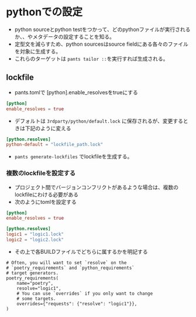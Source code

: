 # pythonでの設定

- python sourceとpython testをつかって、どのpythonファイルが実行されるか、、やメタデータの設定することを知る。
- 定型文を減らすため、python sourcesはsource fieldにある各々のファイルを対象に生成する。
- これらのターゲットは `pants tailor ::`を実行すれば生成される。

## lockfile

- pants.tomlで [python].enable_resolvesをtrueにする

```toml
[python]
enable_resolves = true
```

- デフォルトは `3rdparty/python/default.lock` に保存されるが、変更するときは下記のように変える

```toml
[python.resolves]
python-default = "lockfile_path.lock"
```

- `pants generate-lockfiles` でlockfileを生成する。

### 複数のlockfileを設定する

- プロジェクト間でバージョンコンフリクトがあるような場合は、複数のlockfileにわける必要がある
- 次のようにtomlを設定する

```toml
[python]
enable_resolves = true

[python.resolves]
logic1 = "logic1.lock"
logic2 = "logic2.lock"

```

- その上で各BUILDファイルでどちらに属するかを明記する

```
# Often, you will want to set `resolve` on the 
# `poetry_requirements` and `python_requirements`
# target generators.
poetry_requirements(
    name="poetry",
    resolve="logic1",
    # You can use `overrides` if you only want to change
    # some targets.
    overrides={"requests": {"resolve": "logic1"}},
)
```
